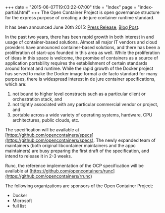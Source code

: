 +++
date = "2015-06-07T19:03:22-07:00"
title = "Index"
page = "index-partial.html"
+++
The Open Container Project is open governance structure for the express purpose of creating a de jure container runtime standard.

It has been announced June 20th 2015: [Press Release](http://fixme.com), [Blog Post](http://fixme.com).

In the past two years, there has been rapid growth in both interest in and usage of container-based solutions. Almost all major IT vendors and cloud providers have announced container-based solutions, and there has been a proliferation of start-ups founded in this area as well. While the proliferation of ideas in this space is welcome, the promise of containers as a source of application portability requires the establishment of certain standards around format and runtime. While the rapid growth of the Docker project has served to make the Docker image format a de facto standard for many purposes, there is widespread interest in de jure container specifications, which are:

1. not bound to higher level constructs such as a particular client or orchestration stack, and
2. not tightly associated with any particular commercial vendor or project, and
3. portable across a wide variety of operating systems, hardware, CPU architectures, public
clouds, etc.

The specification will be available at [https://github.com/opencontainers/specs](https://github.com/opencontainers/specs). The newly expanded team of maintainers (both original libcontainer maintainers and the appc maintainers) are busy preparing the first draft of the specification, and intend to release it in 2-3 weeks.

Runc, the reference implementation of the OCP specification will be available at [https://github.com/opencontainers/runc](https://github.com/opencontainers/rrunc)

The following organizations are sponsors of the Open Container Project:

* Docker
* Microsoft
* full list
